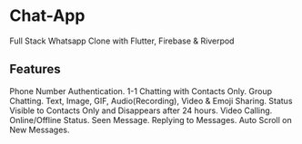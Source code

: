 # Chat-App

Full Stack Whatsapp Clone with Flutter, Firebase & Riverpod 

## Features

 Phone Number Authentication.
   1-1 Chatting with Contacts Only.
 Group Chatting.
 Text, Image, GIF, Audio(Recording), Video & Emoji Sharing.
 Status Visible to Contacts Only and Disappears after 24 hours.
 Video Calling.
 Online/Offline Status.
 Seen Message.
 Replying to Messages.
 Auto Scroll on New Messages.
